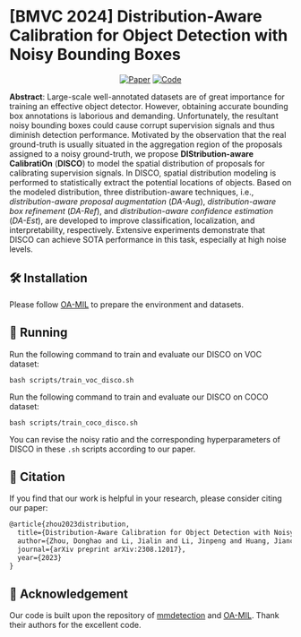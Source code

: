 # [BMVC 2024] Distribution-Aware Calibration for Object Detection with Noisy Bounding Boxes

<div align=center>

[![Paper](https://img.shields.io/badge/Paper-arXiv-b31b1b?style=flat-square)](https://arxiv.org/pdf/2308.12017)
[![Code](https://img.shields.io/badge/Code-Github-purple?style=flat-square)](https://github.com/Correr-Zhou/DISCO)

</div>

**Abstract**: Large-scale well-annotated datasets are of great importance for training an effective object detector. However, obtaining accurate bounding box annotations is laborious and demanding. Unfortunately, the resultant noisy bounding boxes could cause corrupt supervision signals and thus diminish detection performance. Motivated by the observation that the real ground-truth is usually situated in the aggregation region of the proposals assigned to a noisy ground-truth, we propose **DIStribution-aware CalibratiOn** (**DISCO**) to model the spatial distribution of proposals for calibrating supervision signals.
In DISCO, spatial distribution modeling is performed to statistically extract the potential locations of objects. Based on the modeled distribution, three distribution-aware techniques, i.e., _distribution-aware proposal augmentation_ (_DA-Aug_), _distribution-aware box refinement_ (_DA-Ref_), and _distribution-aware confidence estimation_ (_DA-Est_), are developed to improve classification, localization, and interpretability, respectively. Extensive experiments demonstrate that DISCO can achieve SOTA performance in this task, especially at high noise levels.

## 🛠️ Installation
Please follow [OA-MIL](https://github.com/cxliu0/OA-MIL/) to prepare the environment and datasets.

## 🔬 Running
Run the following command to train and evaluate our DISCO on VOC dataset:
```
bash scripts/train_voc_disco.sh
```

Run the following command to train and evaluate our DISCO on COCO dataset:
```
bash scripts/train_coco_disco.sh
```

You can revise the noisy ratio and the corresponding hyperparameters of DISCO in these `.sh` scripts according to our paper.

## 📑 Citation
If you find that our work is helpful in your research, please consider citing our paper:
```latex
@article{zhou2023distribution,
  title={Distribution-Aware Calibration for Object Detection with Noisy Bounding Boxes},
  author={Zhou, Donghao and Li, Jialin and Li, Jinpeng and Huang, Jiancheng and Nie, Qiang and Liu, Yong and Gao, Bin-Bin and Wang, Qiong and Heng, Pheng-Ann and Chen, Guangyong},
  journal={arXiv preprint arXiv:2308.12017},
  year={2023}
}
```

## 🤝 Acknowledgement

Our code is built upon the repository of [mmdetection](https://github.com/open-mmlab/mmdetection) and [OA-MIL](https://github.com/cxliu0/OA-MIL/). Thank their authors for the excellent code.

